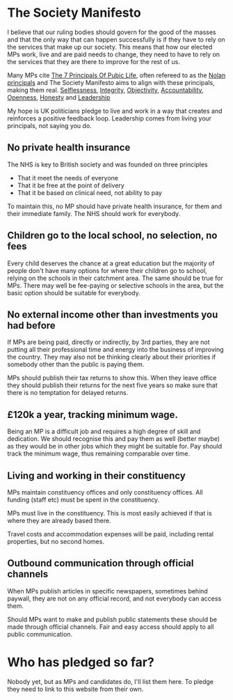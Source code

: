 # The Society Manifesto

I believe that our ruling bodies should govern for the good of the masses and that the only way that can happen successfully is if they have to rely on the services that make up our society. This means that how our elected MPs work, live and are paid needs to change, they need to have to rely on the services that they are there to improve for the rest of us.

Many MPs cite [The 7 Principals Of Pubic Life](https://www.gov.uk/government/publications/the-7-principles-of-public-life/the-7-principles-of-public-life--2), often refereed to as the [Nolan principals](https://en.wikipedia.org/wiki/Committee_on_Standards_in_Public_Life) and The Society Manifesto aims to align with these principals, making them real. [Selflessness](https://www.gov.uk/government/publications/the-7-principles-of-public-life/the-7-principles-of-public-life--2#selflessness), [Integrity](https://www.gov.uk/government/publications/the-7-principles-of-public-life/the-7-principles-of-public-life--2#integrity), [Objectivity](https://www.gov.uk/government/publications/the-7-principles-of-public-life/the-7-principles-of-public-life--2#objectivity), [Accountability](https://www.gov.uk/government/publications/the-7-principles-of-public-life/the-7-principles-of-public-life--2#accountability), [Openness](https://www.gov.uk/government/publications/the-7-principles-of-public-life/the-7-principles-of-public-life--2#openness), [Honesty](https://www.gov.uk/government/publications/the-7-principles-of-public-life/the-7-principles-of-public-life--2#honesty) and [Leadership](https://www.gov.uk/government/publications/the-7-principles-of-public-life/the-7-principles-of-public-life--2#leadership)

My hope is UK politicians pledge to live and work in a way that creates and reinforces a positive feedback loop.  Leadership comes from living your principals, not saying you do.


## No private health insurance

The NHS is key to British society and was founded on three principles 

* That it meet the needs of everyone
* That it be free at the point of delivery
* That it be based on clinical need, not ability to pay

To maintain this, no MP should have private health insurance, for them and their immediate family. The NHS should work for everybody.


## Children go to the local school, no selection, no fees

Every child deserves the chance at a great education but the majority of people don't have many options for where their children go to school, relying on the schools in their catchment area. The same should be true for MPs. There may well be fee-paying or selective schools in the area, but the basic option should be suitable for everybody.


## No external income other than investments you had before

If MPs are being paid, directly or indirectly, by 3rd parties, they are not putting all their professional time and energy into the business of improving the country. They may also not be thinking clearly about their priorities if somebody other than the public is paying them.

MPs should publish their tax returns to show this. When they leave office they should publish their returns for the next five years so make sure that there is no temptation for delayed returns.


## £120k a year, tracking minimum wage.

Being an MP is a difficult job and requires a high degree of skill and dedication. We should recognise this and pay them as well (better maybe) as they would be in other jobs which they might be suitable for. Pay should track the minimum wage, thus remaining comparable over time.

## Living and working in their constituency

MPs maintain constituency offices and only constituency offices. All funding (staff etc) must be spent in the constituency.

MPs must live in the constituency. This is most easily achieved if that is where they are already based there.

Travel costs and accommodation expenses will be paid, including rental properties, but no second homes.

## Outbound communication through official channels

When MPs publish articles in specific newspapers, sometimes behind paywall, they are not on any official record, and not everybody can access them.

Should MPs want to make and publish public statements these should be made through official channels.  Fair and easy access should apply to all public communication.

# Who has pledged so far?

Nobody yet, but as MPs and candidates do, I'll list them here.  To pledge they need to link to this website from their own.
